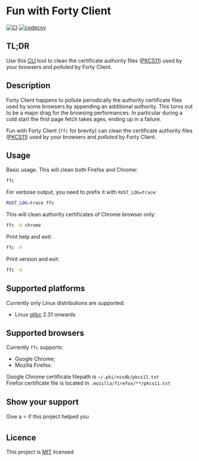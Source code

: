 # Fun with Forty Client

[![CI](https://github.com/riddlewiggler/ffc/actions/workflows/ci.yml/badge.svg)](https://github.com/riddlewiggler/ffc/actions/workflows/ci.yml)
[![codecov](https://codecov.io/gh/riddlewiggler/ffc/graph/badge.svg?token=5R70R73WK8)](https://codecov.io/gh/riddlewiggler/ffc)

## TL;DR

Use this [CLI][CLI] tool to clean the certificate authority files
([PKCS11][PKCS11]) used by your browsers and _polluted_ by Forty Client.

## Description

Forty Client happens to pollute periodically the authority certificate files
used by some browsers by appending an additional authority. This turns out to
be a major drag for the browsing performances. In particular during a cold
start the first page fetch takes ages, ending up in a failure.

Fun with Forty Client (`ffc` for brevity) can clean the certificate authority
files ([PKCS11][PKCS11]) used by your browsers and _polluted_ by Forty Client.

## Usage

Basic usage. This will clean both Firefox and Chrome:

```bash
ffc
```

For verbose output, you need to prefix it with `RUST_LOG=trace`:

```bash
RUST_LOG=trace ffc
```

This will clean authority certificates of Chrome browser only:

```bash
ffc -b chrome
```

Print help and exit:

```bash
ffc -h
```

Print version and exit:

```bash
ffc -V
```

## Supported platforms

Currently only Linux distributions are supported:

- Linux [glibc][glibc-wiki] 2.31 onwards

## Supported browsers

Currently `ffc` supports:

- Google Chrome;
- Mozilla Firefox.

Google Chrome certificate filepath is `~/.pki/nssdb/pkcs11.txt`  
Firefox certificate file is located in `.mozilla/firefox/**/pkcs11.txt`

## Show your support

Give a ⭐️ if this project helped you

## Licence

This project is [MIT][MIT] licensed

[CLI]: https://en.wikipedia.org/wiki/Command-line_interface
[PKCS11]: https://en.wikipedia.org/wiki/PKCS_11
[glibc-wiki]: https://en.wikipedia.org/wiki/Glibc
[MIT]: ./LICENCE

